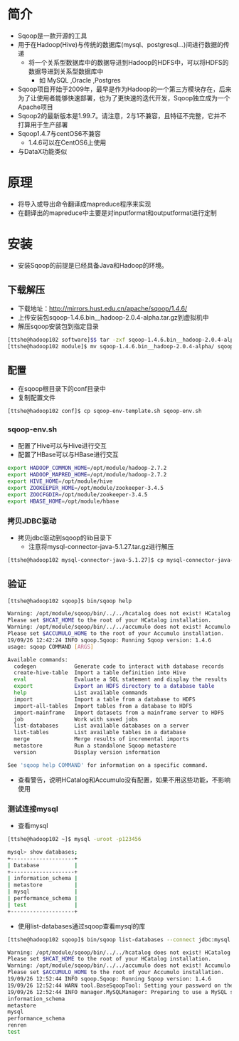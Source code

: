 # 简介

- Sqoop是一款开源的工具
- 用于在Hadoop(Hive)与传统的数据库(mysql、postgresql...)间进行数据的传递
  - 将一个关系型数据库中的数据导进到Hadoop的HDFS中，可以将HDFS的数据导进到关系型数据库中
    - 如 MySQL ,Oracle ,Postgres
- Sqoop项目开始于2009年，最早是作为Hadoop的一个第三方模块存在，后来为了让使用者能够快速部署，也为了更快速的迭代开发，Sqoop独立成为一个Apache项目
- Sqoop2的最新版本是1.99.7。请注意，2与1不兼容，且特征不完整，它并不打算用于生产部署
- Sqoop1.4.7与centOS6不兼容
  - 1.4.6可以在CentOS6上使用
- 与DataX功能类似



# 原理

- 将导入或导出命令翻译成mapreduce程序来实现
- 在翻译出的mapreduce中主要是对inputformat和outputformat进行定制



# 安装

- 安装Sqoop的前提是已经具备Java和Hadoop的环境。



## 下载解压

- 下载地址：http://mirrors.hust.edu.cn/apache/sqoop/1.4.6/
- 上传安装包sqoop-1.4.6.bin__hadoop-2.0.4-alpha.tar.gz到虚拟机中
- 解压sqoop安装包到指定目录

```bash
[ttshe@hadoop102 software]$$ tar -zxf sqoop-1.4.6.bin__hadoop-2.0.4-alpha.tar.gz -C /opt/module/
[ttshe@hadoop102 module]$ mv sqoop-1.4.6.bin__hadoop-2.0.4-alpha/ sqoop/
```



## 配置

- 在sqoop根目录下的conf目录中
- 复制配置文件

```bash
[ttshe@hadoop102 conf]$ cp sqoop-env-template.sh sqoop-env.sh
```



### sqoop-env.sh

- 配置了Hive可以与Hive进行交互
- 配置了HBase可以与HBase进行交互

```bash
export HADOOP_COMMON_HOME=/opt/module/hadoop-2.7.2
export HADOOP_MAPRED_HOME=/opt/module/hadoop-2.7.2
export HIVE_HOME=/opt/module/hive
export ZOOKEEPER_HOME=/opt/module/zookeeper-3.4.5
export ZOOCFGDIR=/opt/module/zookeeper-3.4.5
export HBASE_HOME=/opt/module/hbase
```



### 拷贝JDBC驱动

- 拷贝jdbc驱动到sqoop的lib目录下
  - 注意将mysql-connector-java-5.1.27.tar.gz进行解压

```bash
[ttshe@hadoop102 mysql-connector-java-5.1.27]$ cp mysql-connector-java-5.1.27-bin.jar /opt/module/sqoop/lib/
```



## 验证

```bash
[ttshe@hadoop102 sqoop]$ bin/sqoop help

Warning: /opt/module/sqoop/bin/../../hcatalog does not exist! HCatalog jobs will fail.
Please set $HCAT_HOME to the root of your HCatalog installation.
Warning: /opt/module/sqoop/bin/../../accumulo does not exist! Accumulo imports will fail.
Please set $ACCUMULO_HOME to the root of your Accumulo installation.
19/09/26 12:42:24 INFO sqoop.Sqoop: Running Sqoop version: 1.4.6
usage: sqoop COMMAND [ARGS]

Available commands:
  codegen            Generate code to interact with database records
  create-hive-table  Import a table definition into Hive
  eval               Evaluate a SQL statement and display the results
  export             Export an HDFS directory to a database table
  help               List available commands
  import             Import a table from a database to HDFS
  import-all-tables  Import tables from a database to HDFS
  import-mainframe   Import datasets from a mainframe server to HDFS
  job                Work with saved jobs
  list-databases     List available databases on a server
  list-tables        List available tables in a database
  merge              Merge results of incremental imports
  metastore          Run a standalone Sqoop metastore
  version            Display version information

See 'sqoop help COMMAND' for information on a specific command.
```

- 查看警告，说明HCatalog和Accumulo没有配置，如果不用这些功能，不影响使用



### 测试连接mysql

- 查看mysql

```bash
[ttshe@hadoop102 ~]$ mysql -uroot -p123456

mysql> show databases;
+--------------------+
| Database           |
+--------------------+
| information_schema |
| metastore          |
| mysql              |
| performance_schema |
| test               |
+--------------------+
```

- 使用list-databases通过sqoop查看mysql的库

```bash
[ttshe@hadoop102 sqoop]$ bin/sqoop list-databases --connect jdbc:mysql://hadoop102:3306/ --username root --password 123456

Warning: /opt/module/sqoop/bin/../../hcatalog does not exist! HCatalog jobs will fail.
Please set $HCAT_HOME to the root of your HCatalog installation.
Warning: /opt/module/sqoop/bin/../../accumulo does not exist! Accumulo imports will fail.
Please set $ACCUMULO_HOME to the root of your Accumulo installation.
19/09/26 12:52:44 INFO sqoop.Sqoop: Running Sqoop version: 1.4.6
19/09/26 12:52:44 WARN tool.BaseSqoopTool: Setting your password on the command-line is insecure. Consider using -P instead.
19/09/26 12:52:44 INFO manager.MySQLManager: Preparing to use a MySQL streaming resultset.
information_schema
metastore
mysql
performance_schema
renren
test
```

